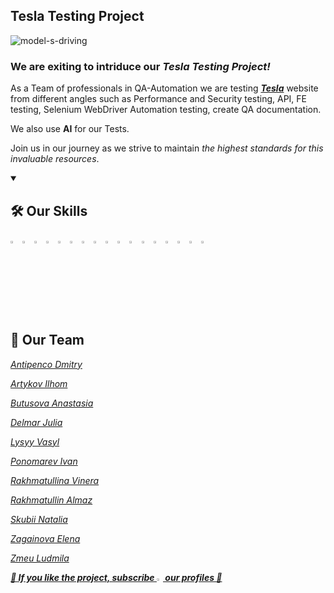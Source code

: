 ## Tesla Testing Project

![model-s-driving](https://github.com/user-attachments/assets/92c3fe5b-508a-4eb2-a43c-670c9107cfd0)

### **We are exiting to intriduce our _Tesla Testing Project!_**

As a Team of professionals in QA-Automation we are testing **_[Tesla](https://www.tesla.com/)_** website from different angles such as Performance and Security testing, API, FE testing, Selenium WebDriver Automation testing, create QA documentation. 

We also use **AI** for our Tests.

Join us in our journey as we strive to maintain _the highest standards for this invaluable resources_.

<details open>
  <summary><h2>🛠 Our Skills</h2></summary>
  <p>
    <code><img width="3%" src="https://www.vectorlogo.zone/logos/nodejs/nodejs-icon.svg"></code>
    <code><img width="3%" src="https://www.vectorlogo.zone/logos/reactjs/reactjs-icon.svg"></code>
    <code><img width="3%" src="https://www.vectorlogo.zone/logos/python/python-icon.svg"></code>
    <code><img width="3%" src="https://www.freeiconspng.com/uploads/c-logo-icon-18.png"></code>
    <code><img width="3%" src="https://www.vectorlogo.zone/logos/w3_html5/w3_html5-icon.svg"></code>
    <code><img width="3%" src="https://i.imgur.com/tjPOPhB.png"></code>
    <code><img width="3%" src="https://blog.jetbrains.com/wp-content/uploads/2019/01/pycharm_icon.svg"></code>
    <code><img width="3%" src="https://seeklogo.com/images/I/intellij-idea-logo-F0395EF783-seeklogo.com.png"></code>
    <code><img width="3%" src="https://www.vectorlogo.zone/logos/visualstudio_code/visualstudio_code-icon.svg"></code>
    <code><img width="3%" src="https://www.bluej.org/objects-first/images/logos/bluej-128-embossed.png"></code>
    <code><img width="3%" src="https://seeklogo.com/images/A/atom-logo-19BD90FF87-seeklogo.com.png"></code>
    <code><img width="3%" src="https://cdn.iconscout.com/icon/free/png-256/discord-4408614-3649972.png"></code>
    <code><img width="3%" src="https://upload.wikimedia.org/wikipedia/commons/5/55/Neos_VR_Logo.png"></code>
    <code><img width="3%" src="https://www.vectorlogo.zone/logos/firebase/firebase-icon.svg"></code>
    <code><img width="3%" src="https://www.vectorlogo.zone/logos/amazon_aws/amazon_aws-icon.svg"></code>
    <code><img width="3%" src="https://www.vectorlogo.zone/logos/git-scm/git-scm-icon.svg"></code>
    <code><img width="3%" src="https://seeklogo.com/images/G/github-colored-logo-FDDF6EB1F0-seeklogo.com.png"></code>
  </p>
</details>


## 🚀 Our Team


_[Antipenco Dmitry](https://www.linkedin.com/in/dmitry--antipenko)_

_[Artykov Ilhom](https://www.linkedin.com/in/ilhom-artykov/)_

_[Butusova Anastasia](https://www.linkedin.com/in/bu2soffa/)_

_[Delmar Julia](https://www.linkedin.com/in/julia-delmar/)_

_[Lysyy Vasyl](https://www.linkedin.com/in/vasyl-lysyy/)_

_[Ponomarev Ivan](https://linkedin.com/in/ivan-ponomarev-qa)_

_[Rakhmatullina Vinera](https://www.linkedin.com/in/vinera-r/)_

_[Rakhmatullin Almaz](https://www.linkedin.com/in/almaz-r/)_

_[Skubii Natalia](https://www.linkedin.com/in/natalia-skubii)_

_[Zagainova Elena](https://www.linkedin.com/in/elena-zagainova/)_

_[Zmeu Ludmila](https://www.linkedin.com/in/ludmila-zmeu/)_

_**[💙 If you like the project, subscribe <code><img width="2%" src="https://github.com/user-attachments/assets/d8634330-234a-4e0e-b163-b8859a1b66bf"></code>
 our profiles 💙](https://www.linkedin.com/)**_

